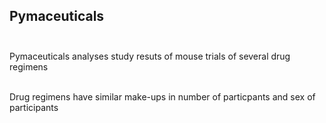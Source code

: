 ## Pymaceuticals<br><br>

Pymaceuticals analyses study resuts of mouse trials of several drug regimens<BR><BR>
  
Drug regimens have similar make-ups in number of particpants and sex of participants

